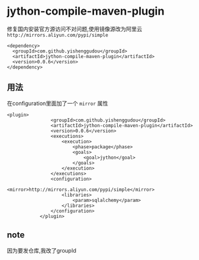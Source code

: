 # jython-compile-maven-plugin

修复国内安装官方源访问不对问题,使用镜像源改为阿里云`http://mirrors.aliyun.com/pypi/simple`

```
<dependency>
  <groupId>com.github.yishenggudou</groupId>
  <artifactId>jython-compile-maven-plugin</artifactId>
  <version>0.0.6</version>
</dependency>
```

## 用法

在configuration里面加了一个 `mirror` 属性

```
<plugin>
                <groupId>com.github.yishenggudou</groupId>
                <artifactId>jython-compile-maven-plugin</artifactId>
                <version>0.0.6</version>
                <executions>
                    <execution>
                        <phase>package</phase>
                        <goals>
                            <goal>jython</goal>
                        </goals>
                    </execution>
                </executions>
                <configuration>
                    <mirror>http://mirrors.aliyun.com/pypi/simple</mirror>
                    <libraries>
                        <param>sqlalchemy</param>
                    </libraries>
                </configuration>
            </plugin>
```

## note

因为要发仓库,我改了groupId

